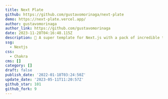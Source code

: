 ```yaml
---
title: Next Plate
github: https://github.com/gustavomorinaga/next-plate
demo: https://next-plate.vercel.app/
author: gustavomorinaga
author_link: https://github.com/gustavomorinaga
date: 2023-11-28T04:16:48.115Z
description: 🦸‍ A super template for Next.js with a pack of incredible tools
ssg:
  - Nextjs
css:
  - Chakra
cms: []
category: []
draft: false
publish_date: '2022-01-18T03:24:50Z'
update_date: '2023-05-11T11:20:57Z'
github_star: 101
github_fork: 9
---
```

